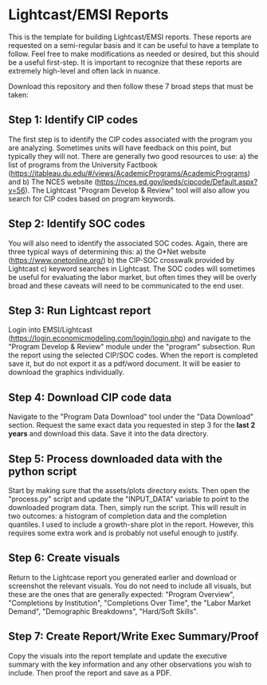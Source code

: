 # Lightcast/EMSI Reports
This is the template for building Lightcast/EMSI reports. These reports are requested on a semi-regular basis and it can be useful to have a template to follow. Feel free to make modifications as needed or desired, but this should be a useful first-step. It is important to recognize that these reports are extremely high-level and often lack in nuance. 

Download this repository and then follow these 7 broad steps that must be taken:
## Step 1: Identify CIP codes
The first step is to identify the CIP codes associated with the program you are analyzing. Sometimes units will have feedback on this point, but typically they will not. There are generally two good resources to use: a) the list of programs from the University Factbook (https://itableau.du.edu/#/views/AcademicPrograms/AcademicPrograms) and b) The NCES website (https://nces.ed.gov/ipeds/cipcode/Default.aspx?y=56). The Lightcast "Program Develop & Review" tool will also allow you search for CIP codes based on program keywords.

## Step 2: Identify SOC codes
You will also need to identify the associated SOC codes. Again, there are three typical ways of determining this: a) the O\*Net website (https://www.onetonline.org/) b) the CIP-SOC crosswalk provided by Lightcast c) keyword searches in Lightcast. The SOC codes will sometimes be useful for evaluating the labor market, but often times they will be overly broad and these caveats will need to be communicated to the end user.

## Step 3: Run Lightcast report
Login into EMSI/Lightcast (https://login.economicmodeling.com/login/login.php) and navigate to the "Program Develop & Review" module under the "program" subsection. Run the report using the selected CIP/SOC codes. When the report is completed save it, but do not export it as a pdf/word document. It will be easier to download the graphics individually.

## Step 4: Download CIP code data
Navigate to the "Program Data Download" tool under the "Data Download" section. Request the same exact data you requested in step 3 for the <b>last 2 years</b> and download this data. Save it into the data directory.

## Step 5: Process downloaded data with the python script
Start by making sure that the assets/plots directory exists. Then open the "process.py" script and update the "INPUT_DATA" variable to point to the downloaded program data. Then, simply run the script. This will result in two outcomes: a histogram of completion data and the completion quantiles. I used to include a growth-share plot in the report. However, this requires some extra work and is probably not useful enough to justify.

## Step 6: Create visuals
Return to the Lightcase report you generated earlier and download or screenshot the relevant visuals. You do not need to include all visuals, but these are the ones that are generally expected: "Program Overview", "Completions by Institution", "Completions Over Time", the "Labor Market Demand", "Demographic Breakdowns", "Hard/Soft Skills".

## Step 7: Create Report/Write Exec Summary/Proof
Copy the visuals into the report template and update the executive summary with the key information and any other observations you wish to include. Then proof the report and save as a PDF.
